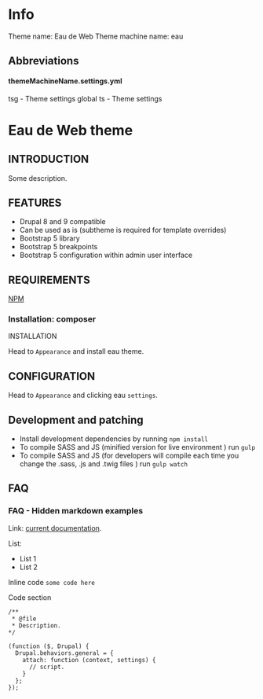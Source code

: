 # Info
Theme name: Eau de Web
Theme machine name: eau

## Abbreviations
#### themeMachineName.settings.yml
tsg - Theme settings global
ts - Theme settings

# Eau de Web theme
## INTRODUCTION
Some description.

## FEATURES
* Drupal 8 and 9 compatible
* Can be used as is (subtheme is required for template overrides)
* Bootstrap 5 library
* Bootstrap 5 breakpoints
* Bootstrap 5 configuration within admin user interface
<!-- * Bootstrap 5 style guide -->
<!-- * Bootstrap 5 integration with CKEditor -->

## REQUIREMENTS
[NPM](https://nodejs.org/en/)

### Installation: composer
INSTALLATION

<!-- `composer require drupal/eau` -->
Head to `Appearance` and install eau theme.

## CONFIGURATION
Head to `Appearance` and clicking eau `settings`.

## Development and patching
- Install development dependencies by running `npm install`
- To compile SASS and JS (minified version for live environment ) run `gulp`
- To compile SASS and JS (for developers will compile each time you change the .sass, .js and .twig files ) run `gulp watch`
<!-- - To lint SASS files run `npm run lint:sass` (it will fail build if lint fails) -->
<!-- - To lint JS files run `npm run lint:js` (it will fail build if lint fails) -->


## FAQ
### FAQ - Hidden markdown examples
Link: [current documentation](https://getbootstrap.com/docs/5.0/components/dropdowns/#menu-items).

List:
* List 1
* List 2

Inline code `some code here`

Code section
```
/**
 * @file
 * Description.
*/

(function ($, Drupal) {
  Drupal.behaviors.general = {
    attach: function (context, settings) {
      // script.
    }
  };
});
```

